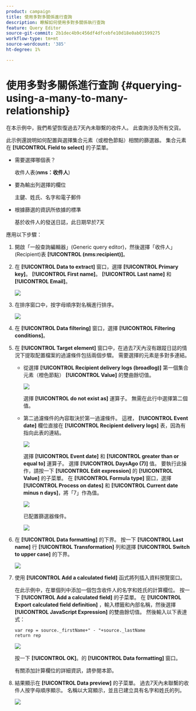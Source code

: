 ```yaml
---
product: campaign
title: 使用多對多關係進行查詢
description: 瞭解如何使用多對多關係執行查詢
feature: Query Editor
source-git-commit: 2b1dec4b9c456df4dfcebfe10d18e0ab01599275
workflow-type: tm+mt
source-wordcount: '385'
ht-degree: 1%

---
```


# 使用多對多關係進行查詢 {#querying-using-a-many-to-many-relationship}



在本示例中，我們希望恢復過去7天內未聯繫的收件人。 此查詢涉及所有交貨。

此示例還說明如何配置與選擇集合元素（或橙色節點）相關的篩選器。 集合元素在 **[!UICONTROL Field to select]** 的子菜單。

* 需要選擇哪個表？

   收件人表(**nms：收件人**)

* 要為輸出列選擇的欄位

   主鍵、姓氏、名字和電子郵件

* 根據篩選的資訊所依據的標準

   基於收件人的發送日誌，此日期早於7天

應用以下步驟：

1. 開啟「一般查詢編輯器」(Generic query editor)，然後選擇「收件人」(Recipient)表 **[!UICONTROL (nms:recipient)]**。
1. 在 **[!UICONTROL Data to extract]** 窗口，選擇 **[!UICONTROL Primary key]**。 **[!UICONTROL First name]**。 **[!UICONTROL Last name]** 和 **[!UICONTROL Email]**。

   ![](assets/query_editor_nveau_33.png)

1. 在排序窗口中，按字母順序對名稱進行排序。

   ![](assets/query_editor_nveau_34.png)

1. 在 **[!UICONTROL Data filtering]** 窗口，選擇 **[!UICONTROL Filtering conditions]**。
1. 在 **[!UICONTROL Target element]** 窗口中，在過去7天內沒有跟蹤日誌的情況下提取配置檔案的過濾條件包括兩個步驟。 需要選擇的元素是多對多連結。

   * 從選擇 **[!UICONTROL Recipient delivery logs (broadlog)]** 第一個集合元素（橙色節點） **[!UICONTROL Value]** 的雙曲餘切值。

      ![](assets/query_editor_nveau_67.png)

      選擇 **[!UICONTROL do not exist as]** 運算子。 無需在此行中選擇第二個值。

   * 第二過濾條件的內容取決於第一過濾條件。 這裡， **[!UICONTROL Event date]** 欄位直接在 **[!UICONTROL Recipient delivery logs]** 表，因為有指向此表的連結。

      ![](assets/query_editor_nveau_36.png)

      選擇 **[!UICONTROL Event date]** 和 **[!UICONTROL greater than or equal to]** 運算子。 選擇 **[!UICONTROL DaysAgo (7)]** 值。 要執行此操作，請按一下 **[!UICONTROL Edit expression]** 的 **[!UICONTROL Value]** 的子菜單。 在 **[!UICONTROL Formula type]** 窗口，選擇 **[!UICONTROL Process on dates]** 和 **[!UICONTROL Current date minus n days]**，將「7」作為值。

      ![](assets/query_editor_nveau_37.png)

      已配置篩選器條件。

      ![](assets/query_editor_nveau_38.png)

1. 在 **[!UICONTROL Data formatting]** 的下界。 按一下 **[!UICONTROL Last name]** 行 **[!UICONTROL Transformation]** 列和選擇 **[!UICONTROL Switch to upper case]** 的下界。

   ![](assets/query_editor_nveau_39.png)

1. 使用 **[!UICONTROL Add a calculated field]** 函式將列插入資料預覽窗口。

   在此示例中，在單個列中添加一個包含收件人的名字和姓氏的計算欄位。 按一下 **[!UICONTROL Add a calculated field]** 的子菜單。 在 **[!UICONTROL Export calculated field definition]** ，輸入標籤和內部名稱，然後選擇 **[!UICONTROL JavaScript Expression]** 的雙曲餘切值。 然後輸入以下表達式：

   ```
   var rep = source._firstName+" - "+source._lastName
   return rep
   ```

   ![](assets/query_editor_nveau_40.png)

   按一下 **[!UICONTROL OK]**。的 **[!UICONTROL Data formatting]** 窗口。

   有關添加計算欄位的詳細資訊，請參閱本節。

1. 結果顯示在 **[!UICONTROL Data preview]** 的子菜單。 過去7天內未聯繫的收件人按字母順序顯示。 名稱以大寫顯示，並且已建立具有名字和姓氏的列。

   ![](assets/query_editor_nveau_41.png)

